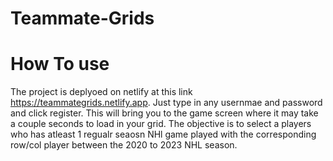 # Teammate-Grids

# How To use
The project is deplyoed on netlify at this link https://teammategrids.netlify.app. Just type in any usernmae and password and click register. This will bring you to the game screen where it may take a couple seconds to load in your grid.
The objective is to select a players who has atleast 1 regualr seaosn NHl game played with the corresponding row/col player between the 2020 to 2023 NHL season.

